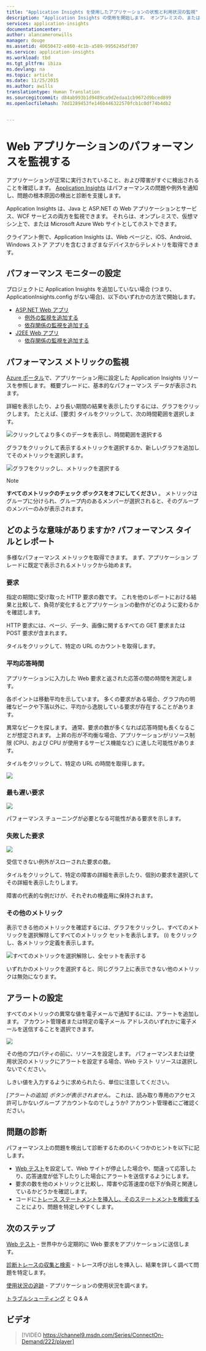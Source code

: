 ```yaml
---
title: "Application Insights を使用したアプリケーションの状態と利用状況の監視"
description: "Application Insights の使用を開始します。 オンプレミスの、または Microsoft Azure アプリケーションの使用状況、可用性、パフォーマンスを分析します。"
services: application-insights
documentationcenter: 
author: alancameronwills
manager: douge
ms.assetid: 40650472-e860-4c1b-a589-9956245df307
ms.service: application-insights
ms.workload: tbd
ms.tgt_pltfrm: ibiza
ms.devlang: na
ms.topic: article
ms.date: 11/25/2015
ms.author: awills
translationtype: Human Translation
ms.sourcegitcommit: d84ab993b1d9489ca9d2edaa1cb9672d9bced899
ms.openlocfilehash: 7dd1289453fe146b446322570fcb1c0df74b4db2


---
```

# <a name="monitor-performance-in-web-applications"></a>Web アプリケーションのパフォーマンスを監視する


アプリケーションが正常に実行されていること、および障害がすぐに検出されることを確認します。 [Application Insights][start] はパフォーマンスの問題や例外を通知し、問題の根本原因の検出と診断を支援します。

Application Insights は、Java と ASP.NET の Web アプリケーションとサービス、WCF サービスの両方を監視できます。 それらは、オンプレミスで、仮想マシン上で、または Microsoft Azure Web サイトとしてホストできます。 

クライアント側で、Application Insights は、Web ページと、iOS、Android、Windows ストア アプリを含むさまざまなデバイスからテレメトリを取得できます。

## <a name="a-namesetupaset-up-performance-monitoring"></a><a name="setup"></a>パフォーマンス モニターの設定
プロジェクトに Application Insights を追加していない場合 (つまり、ApplicationInsights.config がない場合)、以下のいずれかの方法で開始します。

* [ASP.NET Web アプリ](app-insights-asp-net.md)
  * [例外の監視を追加する](app-insights-asp-net-exceptions.md)
  * [依存関係の監視を追加する](app-insights-monitor-performance-live-website-now.md)
* [J2EE Web アプリ](app-insights-java-get-started.md)
  * [依存関係の監視を追加する](app-insights-java-agent.md)

## <a name="a-nameviewaexploring-performance-metrics"></a><a name="view"></a>パフォーマンス メトリックの監視
[Azure ポータル](https://portal.azure.com)で、アプリケーション用に設定した Application Insights リソースを参照します。 概要ブレードに、基本的なパフォーマンス データが表示されます。

詳細を表示したり、より長い期間の結果を表示したりするには、グラフをクリックします。 たとえば、[要求] タイルをクリックして、次の時間範囲を選択します。

![クリックしてより多くのデータを表示し、時間範囲を選択する](./media/app-insights-web-monitor-performance/appinsights-48metrics.png)

グラフをクリックして表示するメトリックを選択するか、新しいグラフを追加してそのメトリックを選択します。

![グラフをクリックし、メトリックを選択する](./media/app-insights-web-monitor-performance/appinsights-61perfchoices.png)

> [!NOTE]
> **すべてのメトリックのチェック ボックスをオフにしてください** 。 メトリックはグループに分けられ、グループ内のあるメンバーが選択されると、そのグループのメンバーのみが表示されます。
> 
> 

## <a name="a-namemetricsawhat-does-it-all-mean-performance-tiles-and-reports"></a><a name="metrics"></a>どのような意味がありますか? パフォーマンス タイルとレポート
多様なパフォーマンス メトリックを取得できます。 まず、アプリケーション ブレードに既定で表示されるメトリックから始めます。

### <a name="requests"></a>要求
指定の期間に受け取った HTTP 要求の数です。 これを他のレポートにおける結果と比較して、負荷が変化するとアプリケーションの動作がどのように変わるかを確認します。

HTTP 要求には、ページ、データ、画像に関するすべての GET 要求または POST 要求が含まれます。

タイルをクリックして、特定の URL のカウントを取得します。

### <a name="average-response-time"></a>平均応答時間
アプリケーションに入力した Web 要求と返された応答の間の時間を測定します。

各ポイントは移動平均を示しています。 多くの要求がある場合、グラフ内の明確なピークや下落以外に、平均から逸脱している要求が存在することがあります。

異常なピークを探します。 通常、要求の数が多くなれば応答時間も長くなることが想定されます。 上昇の形が不均衡な場合、アプリケーションがリソース制限 (CPU、および CPU が使用するサービス機能など) に達した可能性があります。

タイルをクリックして、特定の URL の時間を取得します。

![](./media/app-insights-web-monitor-performance/appinsights-42reqs.png)

### <a name="slowest-requests"></a>最も遅い要求
![](./media/app-insights-web-monitor-performance/appinsights-44slowest.png)

パフォーマンス チューニングが必要となる可能性がある要求を示します。

### <a name="failed-requests"></a>失敗した要求
![](./media/app-insights-web-monitor-performance/appinsights-46failed.png)

受信できない例外がスローされた要求の数。

タイルをクリックして、特定の障害の詳細を表示したり、個別の要求を選択してその詳細を表示したりします。 

障害の代表的な例だけが、それぞれの検査用に保持されます。

### <a name="other-metrics"></a>その他のメトリック
表示できる他のメトリックを確認するには、グラフをクリックし、すべてのメトリックを選択解除してすべてのメトリック セットを表示します。 (i) をクリックし、各メトリック定義を表示します。

![すべてのメトリックを選択解除し、全セットを表示する](./media/app-insights-web-monitor-performance/appinsights-62allchoices.png)

いずれかのメトリックを選択すると、同じグラフ上に表示できない他のメトリックは無効になります。

## <a name="set-alerts"></a>アラートの設定
すべてのメトリックの異常な値を電子メールで通知するには、アラートを追加します。 アカウント管理者または特定の電子メール アドレスのいずれかに電子メールを送信することを選択できます。

![](./media/app-insights-web-monitor-performance/appinsights-413setMetricAlert.png)

その他のプロパティの前に、リソースを設定します。 パフォーマンスまたは使用状況のメトリックにアラートを設定する場合、Web テスト リソースは選択しないでください。

しきい値を入力するように求められたら、単位に注意してください。

*[アラートの追加] ボタンが表示されません。* これは、読み取り専用のアクセス許可しかないグループ アカウントなのでしょうか? アカウント管理者にご確認ください。

## <a name="a-namediagnosisadiagnosing-issues"></a><a name="diagnosis"></a>問題の診断
パフォーマンス上の問題を検出して診断するためのいくつかのヒントを以下に記します。

* [Web テスト][可用性]を設定して、Web サイトが停止した場合や、間違って応答したり、応答速度が低下したりした場合にアラートを送信するようにします。 
* 要求の数を他のメトリックと比較し、障害や応答速度の低下が負荷と関連しているかどうかを確認します。
* コードに[トレース ステートメントを挿入し、そのステートメントを検索する][diagnostic]ことにより、問題を特定しやすくします。

## <a name="a-namenextanext-steps"></a><a name="next"></a>次のステップ
[Web テスト][可用性] - 世界中から定期的に Web 要求をアプリケーションに送信します。

[診断トレースの収集と検索][diagnostic] - トレース呼び出しを挿入し、結果を詳しく調べて問題を特定します。

[使用状況の追跡][usage] - アプリケーションの使用状況を調べます。

[トラブルシューティング][qna] と Q & A

## <a name="video"></a>ビデオ
> [!VIDEO https://channel9.msdn.com/Series/ConnectOn-Demand/222/player]


<!--Link references-->

[可用性]: app-insights-monitor-web-app-availability.md
[diagnostic]: app-insights-diagnostic-search.md
[greenbrown]: app-insights-asp-net.md
[qna]: app-insights-troubleshoot-faq.md
[redfield]: app-insights-monitor-performance-live-website-now.md
[start]: app-insights-overview.md
[usage]: app-insights-web-track-usage.md





<!--HONumber=Nov16_HO3-->


